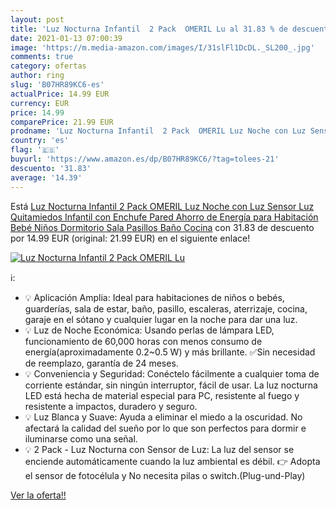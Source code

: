 ```yaml
---
layout: post
title: 'Luz Nocturna Infantil  2 Pack  OMERIL Lu al 31.83 % de descuento'
date: 2021-01-13 07:00:39
image: 'https://m.media-amazon.com/images/I/31slFl1DcDL._SL200_.jpg'
comments: true
category: ofertas
author: ring
slug: 'B07HR89KC6-es'
actualPrice: 14.99 EUR
currency: EUR
price: 14.99
comparePrice: 21.99 EUR
prodname: 'Luz Nocturna Infantil  2 Pack  OMERIL Luz Noche con Luz Sensor  Luz Quitamiedos Infantil con Enchufe Pared  Ahorro de Energía para Habitación Bebé  Niños  Dormitorio  Sala  Pasillos  Baño  Cocina'
country: 'es'
flag: '🇪🇸'
buyurl: 'https://www.amazon.es/dp/B07HR89KC6/?tag=tolees-21'
descuento: '31.83'
average: '14.39'
---
```


Está [Luz Nocturna Infantil  2 Pack  OMERIL Luz Noche con Luz Sensor  Luz Quitamiedos Infantil con Enchufe Pared  Ahorro de Energía para Habitación Bebé  Niños  Dormitorio  Sala  Pasillos  Baño  Cocina](https://www.amazon.es/dp/B07HR89KC6/?tag=tolees-21) con 31.83 de descuento por 14.99 EUR (original: 21.99 EUR) en el siguiente enlace!

[![Luz Nocturna Infantil  2 Pack  OMERIL Lu](https://m.media-amazon.com/images/I/31slFl1DcDL._SL200_.jpg)](https://www.amazon.es/dp/B07HR89KC6/?tag=tolees-21)

ℹ️:

- 💡 Aplicación Amplia: Ideal para habitaciones de niños o bebés, guarderías, sala de estar, baño, pasillo, escaleras, aterrizaje, cocina, garaje en el sótano y cualquier lugar en la noche para dar una luz.
- 💡 Luz de Noche Económica: Usando perlas de lámpara LED, funcionamiento de 60,000 horas con menos consumo de energía(aproximadamente 0.2~0.5 W) y más brillante. ✅Sin necesidad de reemplazo, garantía de 24 meses.
- 💡 Conveniencia y Seguridad: Conéctelo fácilmente a cualquier toma de corriente estándar, sin ningún interruptor, fácil de usar. La luz nocturna LED está hecha de material especial para PC, resistente al fuego y resistente a impactos, duradero y seguro.
- 💡 Luz Blanca y Suave: Ayuda a eliminar el miedo a la oscuridad. No afectará la calidad del sueño por lo que son perfectos para dormir e iluminarse como una señal.
- 💡 2 Pack - Luz Nocturna con Sensor de Luz: La luz del sensor se enciende automáticamente cuando la luz ambiental es débil. 👉 Adopta el sensor de fotocélula y No necesita pilas o switch.(Plug-und-Play)

[Ver la oferta!!](https://www.amazon.es/dp/B07HR89KC6/?tag=tolees-21)
